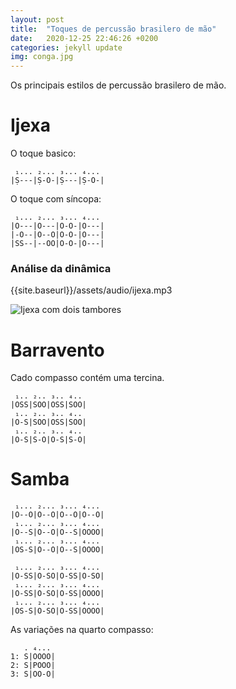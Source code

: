 ```yaml
---
layout: post
title:  "Toques de percussão brasilero de mão"
date:   2020-12-25 22:46:26 +0200
categories: jekyll update
img: conga.jpg
---
```

Os principais estilos de percussão brasilero de mão.

# Ijexa

O toque basico:
```
 ₁... ₂... ₃... ₄...
|Ṣ---|Ṣ-O-|Ṣ---|Ṣ-O-|
```

O toque com síncopa:
```
 ₁... ₂... ₃... ₄...
|O---|O---|O-O-|O---|
|-O--|O--O|O-O-|O---|
|SS--|--OO|O-O-|O---|
```

### Análise da dinâmica

{{site.baseurl}}/assets/audio/ijexa.mp3

![Ijexa com dois tambores]({{site.baseurl}}/assets/img/ijexa.png)


# Barravento

Cado compasso contém uma tercina.
```
 ₁.. ₂.. ₃.. ₄..
|OSS|SOO|OSS|SOO|
 ₁.. ₂.. ₃.. ₄..
|O-S|SOO|OSS|SOO|
 ₁.. ₂.. ₃.. ₄..
|O-S|S-O|O-S|S-O|
```

# Samba

```
 ₁... ₂... ₃... ₄...
|O--O|O--O|O--O|O--O|
 ₁... ₂... ₃... ₄...
|O--S|O--O|O--S|OOOO|
 ₁... ₂... ₃... ₄...
|OS-S|O--O|O--S|OOOO|
```

```
 ₁... ₂... ₃... ₄...
|O-SS|O-SO|O-SS|O-SO|
 ₁... ₂... ₃... ₄...
|O-SS|O-SO|O-SS|OOOO|
 ₁... ₂... ₃... ₄...
|OS-S|O-SO|O-SS|OOOO|
```

As variações na quarto compasso:

```
   . ₄...
1: S|OOOO|
2: S|POOO|
3: S|OO-O|
```
